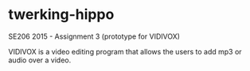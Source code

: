 # twerking-hippo
SE206 2015 - Assignment 3 (prototype for VIDIVOX)

VIDIVOX is a video editing program that allows the users to add mp3 or audio over a video.
